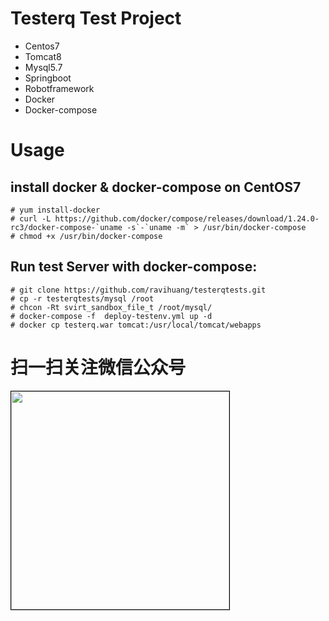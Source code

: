 # Testerq Test Project
- Centos7
- Tomcat8
- Mysql5.7
- Springboot
- Robotframework
- Docker
- Docker-compose

# Usage
## install docker & docker-compose on CentOS7
```
# yum install-docker
# curl -L https://github.com/docker/compose/releases/download/1.24.0-rc3/docker-compose-`uname -s`-`uname -m` > /usr/bin/docker-compose
# chmod +x /usr/bin/docker-compose
```

## Run test Server with docker-compose:
```
# git clone https://github.com/ravihuang/testerqtests.git
# cp -r testerqtests/mysql /root
# chcon -Rt svirt_sandbox_file_t /root/mysql/
# docker-compose -f  deploy-testenv.yml up -d
# docker cp testerq.war tomcat:/usr/local/tomcat/webapps

```


# 扫一扫关注微信公众号
<img src="https://github.com/ravihuang/pytestprj/blob/master/conf/qrcode.jpg" width="349px" style="border: 1px solid black;" />

